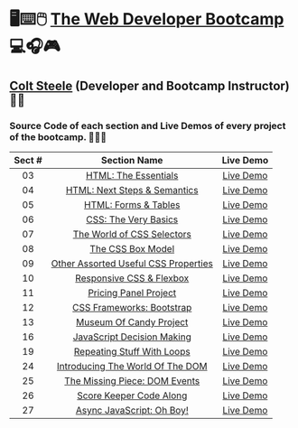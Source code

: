 # 🖥️⌨️🖱️ [The Web Developer Bootcamp](https://www.udemy.com/course/the-web-developer-bootcamp) 💻🎧🎮

## [Colt Steele](https://www.linkedin.com/in/coltsteele) (Developer and Bootcamp Instructor) 👨‍🏫

### Source Code of each section and Live Demos of every project of the bootcamp. 👨🏽‍💻

| Sect # |                                                                Section Name                                                                |                               Live Demo                                |
| :----: | :----------------------------------------------------------------------------------------------------------------------------------------: | :--------------------------------------------------------------------: |
|   03   |                 [HTML: The Essentials](https://github.com/ajfm88/web-developer-bootcamp/tree/main/03-html-the-essentials)                  |         [Live Demo](https://html-the-essentials.onrender.com)          |
|   04   |               [HTML: Next Steps & Semantics](https://github.com/ajfm88/web-developer-bootcamp/tree/main/04-html-next-steps)                |           [Live Demo](https://html-next-steps.onrender.com)            |
|   05   |                [HTML: Forms & Tables](https://github.com/ajfm88/web-developer-bootcamp/tree/main/05-html-forms-and-tables)                 |        [Live Demo](https://html-forms-and-tables.onrender.com)         |
|   06   |                 [CSS: The Very Basics](https://github.com/ajfm88/web-developer-bootcamp/tree/main/06-css-the-very-basics)                  |         [Live Demo](https://css-the-very-basics.onrender.com)          |
|   07   |           [The World of CSS Selectors](https://github.com/ajfm88/web-developer-bootcamp/tree/main/07-the-world-of-css-selectors)           |      [Live Demo](https://the-world-of-css-selectors.onrender.com)      |
|   08   |                    [The CSS Box Model](https://github.com/ajfm88/web-developer-bootcamp/tree/main/08-the-css-box-model)                    |          [Live Demo](https://the-css-box-model.onrender.com)           |
|   09   | [Other Assorted Useful CSS Properties](https://github.com/ajfm88/web-developer-bootcamp/tree/main/09-other-assorted-useful-css-properties) | [Live Demo](https://other-assorted-useful-css-properties.onrender.com) |
|   10   |            [Responsive CSS & Flexbox](https://github.com/ajfm88/web-developer-bootcamp/tree/main/10-responsive-css-and-flexbox)            |      [Live Demo](https://responsive-css-and-flexbox.onrender.com)      |
|   11   |                [Pricing Panel Project](https://github.com/ajfm88/web-developer-bootcamp/tree/main/11-pricing-panel-project)                |        [Live Demo](https://pricing-panel-project.onrender.com)         |
|   12   |            [CSS Frameworks: Bootstrap](https://github.com/ajfm88/web-developer-bootcamp/tree/main/12-css-frameworks-bootstrap)             |       [Live Demo](https://css-frameworks-bootstrap.onrender.com)       |
|   13   |              [Museum Of Candy Project](https://github.com/ajfm88/web-developer-bootcamp/tree/main/13-museum-of-candy-project)              |           [Live Demo](https://museum-of-candy.onrender.com)            |
|   16   |           [JavaScript Decision Making](https://github.com/ajfm88/web-developer-bootcamp/tree/main/16-javascript-decision-making)           |      [Live Demo](https://javascript-decision-making.onrender.com)      |
|   19   |           [Repeating Stuff With Loops](https://github.com/ajfm88/web-developer-bootcamp/tree/main/19-repeating-stuff-with-loops)           |      [Live Demo](https://repeating-stuff-with-loops.onrender.com)      |
|   24   |     [Introducing The World Of The DOM](https://github.com/ajfm88/web-developer-bootcamp/tree/main/24-introducing-the-world-of-the-dom)     |   [Live Demo](https://introducing-the-world-of-the-dom.onrender.com)   |
|   25   |        [The Missing Piece: DOM Events](https://github.com/ajfm88/web-developer-bootcamp/tree/main/25-the-missing-piece-dom-events)         |     [Live Demo](https://the-missing-piece-dom-events.onrender.com)     |
|   26   |              [Score Keeper Code Along](https://github.com/ajfm88/web-developer-bootcamp/tree/main/26-score-keeper-code-along)              |       [Live Demo](https://score-keeper-code-along.onrender.com)        |
|   27   |             [Async JavaScript: Oh Boy!](https://github.com/ajfm88/web-developer-bootcamp/tree/main/27-async-javascript-oh-boy)             |       [Live Demo](https://async-javascript-oh-boy.onrender.com)        |
